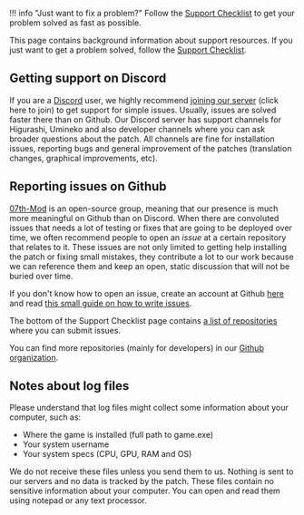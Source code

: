 !!! info "Just want to fix a problem?"
    Follow the [Support Checklist](support-checklist.md) to get your problem solved as fast as possible.


This page contains background information about support resources. If you just want to get a problem solved, follow the [Support Checklist](support-checklist.md).

## Getting support on Discord

If you are a [Discord](https://discordapp.com/) user, we highly recommend [joining our server](https://discord.gg/pf5VhF9) (click here to join) to get support for simple issues. Usually, issues are solved faster there than on Github. Our Discord server has support channels for Higurashi, Umineko and also developer channels where you can ask broader questions about the patch. All channels are fine for installation issues, reporting bugs and general improvement of the patches (translation changes, graphical improvements, etc).


## Reporting issues on Github

[07th-Mod](https://github.com/07th-mod/) is an open-source group, meaning that our presence is much more meaningful on Github than on Discord. When there are convoluted issues that needs a lot of testing or fixes that are going to be deployed over time, we often recommend people to open an *issue* at a certain repository that relates to it. These issues are not only limited to getting help installing the patch or fixing small mistakes, they contribute a lot to our work because we can reference them and keep an open, static discussion that will not be buried over time.

If you don't know how to open an issue, create an account at Github [here](https://github.com/join) and read [this small guide on how to write issues](https://help.github.com/en/articles/creating-an-issue).

The bottom of the Support Checklist page contains [a list of repositories](support-checklist.md#submitting-via-github-issues) where you can submit issues.
  
You can find more repositories (mainly for developers) in our [Github organization](https://github.com/07th-mod/).


## Notes about log files

Please understand that log files might collect some information about your computer, such as:

* Where the game is installed (full path to game.exe)
* Your system username
* Your system specs (CPU, GPU, RAM and OS)

We do not receive these files unless you send them to us. Nothing is sent to our servers and no data is tracked by the patch. These files contain no sensitive information about your computer. You can open and read them using notepad or any text processor.
